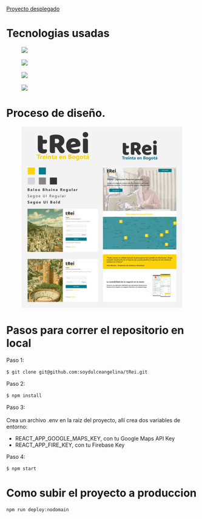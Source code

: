 [Proyecto desplegado](https://trei-bogota.surge.sh)

# Tecnologias usadas

<div>
    <figure>
        <img
            src="https://upload.wikimedia.org/wikipedia/commons/thumb/4/47/React.svg/100px-React.svg.png"
            width="100px"
        />
    </figure>
    <figure>
        <img
            src="https://upload.wikimedia.org/wikipedia/commons/thumb/9/96/Sass_Logo_Color.svg/245px-Sass_Logo_Color.svg.png"
            width="100px"
        />
    </figure>
    <figure>
        <img
            src="https://upload.wikimedia.org/wikipedia/commons/thumb/3/37/Firebase_Logo.svg/245px-Firebase_Logo.svg.png"
            width="150px"
        />
    </figure>
    <figure>
        <img
            src="https://upload.wikimedia.org/wikipedia/commons/thumb/d/dc/Google_Maps_Logo.svg/245px-Google_Maps_Logo.svg.png"
            width="150px"
        >
    </figure>
</div>

# Proceso de diseño.

<figure>
    <img src="./src/assets/ui.jpg" style="width:500px">
</figure>

# Pasos para correr el repositorio en local

Paso 1: 
```sh
$ git clone git@github.com:soydulceangelina/tRei.git
```

Paso 2:
```sh
$ npm install
```

Paso 3: <br/><br/>
Crea un archivo .env en la raiz del proyecto, allí crea dos variables de entorno:
- REACT_APP_GOOGLE_MAPS_KEY, con tu Google Maps API Key
- REACT_APP_FIRE_KEY, con tu Firebase Key

Paso 4:
```sh
$ npm start
```

# Como subir el proyecto a produccion

```sh
npm run deploy:nodomain
```
